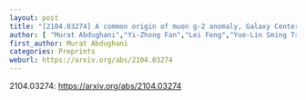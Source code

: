 ```yaml
---
layout: post
title: "[2104.03274] A common origin of muon g-2 anomaly, Galaxy Center GeV excess and AMS-02 anti-proton excess in the NMSSM"
author: [ "Murat Abdughani","Yi-Zhong Fan","Lei Feng","Yue-Lin Sming Tsai","Lei Wu" ]
first_author: Murat Abdughani
categories: Preprints
weburl: https://arxiv.org/abs/2104.03274
---
```


2104.03274: https://arxiv.org/abs/2104.03274
